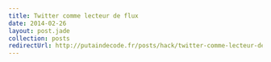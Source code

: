 ```yaml
---
title: Twitter comme lecteur de flux
date: 2014-02-26
layout: post.jade
collection: posts
redirectUrl: http://putaindecode.fr/posts/hack/twitter-comme-lecteur-de-flux/
---
```


